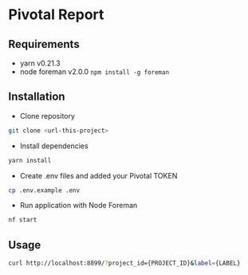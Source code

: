 # Pivotal Report

## Requirements

- yarn v0.21.3
- node foreman v2.0.0 `npm install -g foreman`

## Installation


- Clone repository
```sh
git clone <url-this-project>
```
- Install dependencies
```sh
yarn install
```
- Create .env files and added your Pivotal TOKEN
```sh
cp .env.example .env
```
- Run application with Node Foreman
```sh
nf start
```
## Usage

```sh
curl http://localhost:8899/?project_id={PROJECT_ID}&label={LABEL}
```
